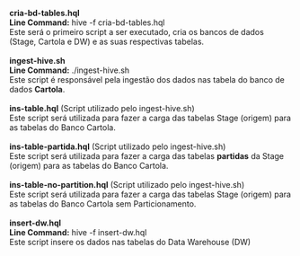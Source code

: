 <b>cria-bd-tables.hql</b><br>
<b>Line Command:</b> hive -f cria-bd-tables.hql<br>
Este será o primeiro script a ser executado, cria os bancos de dados (Stage, Cartola e DW) e as suas respectivas tabelas. <br>
<br>
<b>ingest-hive.sh</b><br>
<b>Line Command:</b> ./ingest-hive.sh<br>
Este script é responsável pela ingestão dos dados nas tabela do banco de dados <b>Cartola</b>.<br>
<br>
<b>ins-table.hql</b> (Script utilizado pelo ingest-hive.sh)<br>
Este script será utilizada para fazer a carga das tabelas Stage (origem) para as tabelas do Banco Cartola. <br>
<br>
<b>ins-table-partida.hql</b> (Script utilizado pelo ingest-hive.sh)<br>
Este script será utilizada para fazer a carga das tabelas <b>partidas</b> da Stage (origem) para as tabelas do Banco Cartola. <br>
<br>
<b>ins-table-no-partition.hql</b> (Script utilizado pelo ingest-hive.sh)<br>
Este script será utilizada para fazer a carga das tabelas Stage (origem) para as tabelas do Banco Cartola sem Particionamento. <br>
<br>
<b>insert-dw.hql</b><br>
<b>Line Command:</b> hive -f insert-dw.hql<br>
Este script insere os dados nas tabelas do Data Warehouse (DW) <br>
